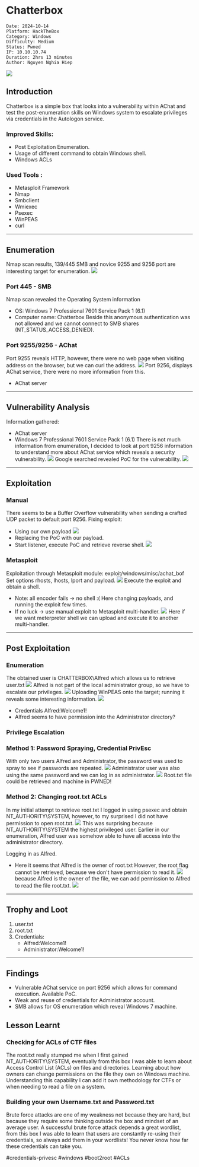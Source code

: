 # Chatterbox
```markup
Date: 2024-10-14
Platform: HackTheBox
Category: Windows
Difficulty: Medium
Status: Pwned
IP: 10.10.10.74
Duration: 2hrs 13 minutes
Author: Nguyen Nghia Hiep
```
![](img/Pasted%20image%2020241014224331.png)
## Introduction 
Chatterbox is a simple box that looks into a vulnerability within AChat and test the post-enumeration skills on Windows system to escalate privileges via credentials in the Autologon service. 
### Improved Skills:
- Post Exploitation Enumeration.
- Usage of different command to obtain Windows shell.
- Windows ACLs
### Used Tools :
- Metasploit Framework
- Nmap
- Smbclient
- Wmiexec
- Psexec
- WinPEAS
- curl
---
## Enumeration
Nmap scan results, 139/445 SMB and novice 9255 and 9256 port are interesting target for enumeration.
![](img/Pasted%20image%2020241014234107.png)
### Port 445 - SMB
Nmap scan revealed the Operating System information
- OS: Windows 7 Professional 7601 Service Pack 1 (6.1)
- Computer name: Chatterbox
Beside this anonymous authentication was not allowed and we cannot connect to SMB shares (NT_STATUS_ACCESS_DENIED).
### Port 9255/9256 - AChat
Port 9255 reveals HTTP, however, there were no web page when visiting address on the browser, but we can curl the address.
![](img/Pasted%20image%2020241015163629.png)
Port 9256, displays AChat service, there were no more information from this.
- AChat server
---
## Vulnerability Analysis
Information gathered:
- AChat server
- Windows 7 Professional 7601 Service Pack 1 (6.1)
There is not much information from enumeration, I decided to look at port 9256 information to understand more about AChat service which reveals a security vulnerability.
![](img/Pasted%20image%2020241015164633.png)
Google searched revealed PoC for the vulnerability.
![](img/Pasted%20image%2020241015164936.png)

---
## Exploitation 
### Manual
There seems to be a Buffer Overflow vulnerability when sending a crafted UDP packet to default port 9256.
Fixing exploit: 
- Using our own payload
![](img/Pasted%20image%2020241015165926.png)
- Replacing the PoC with our payload.
- Start listener, execute PoC and retrieve reverse shell.
![](img/Pasted%20image%2020241015170554.png)
### Metasploit
Exploitation through Metasploit module: exploit/windows/misc/achat_bof
Set options rhosts, lhosts, lport and payload.
![](img/Pasted%20image%2020241015171304.png)
Execute the exploit and obtain a shell. 
- Note: all encoder fails -> no shell :( Here changing payloads, and running the exploit few times.
- If no luck -> use manual exploit to Metasploit multi-handler.
![](img/Pasted%20image%2020241015172119.png)
Here if we want meterpreter shell we can upload and execute it to another multi-handler.

---
## Post Exploitation 
### Enumeration
The obtained user is CHATTERBOX\\Alfred which allows us to retrieve user.txt
![](img/Pasted%20image%2020241015173617.png)
Alfred is not part of the local administrator group, so we have to escalate our privileges.
![](img/Pasted%20image%2020241015173756.png)
Uploading WinPEAS onto the target; running it reveals some interesting information.
![](img/Pasted%20image%2020241015180038.png)
- Credentials Alfred:Welcome1!
- Alfred seems to have permission into the Administrator directory?
### Privilege Escalation
### Method 1: Password Spraying, Credential PrivEsc
With only two users Alfred and Administrator, the password was used to spray to see if passwords are repeated.
![](img/Pasted%20image%2020241015190518.png)
Administrator user was also using the same password and we can log in as administrator.
![](img/Pasted%20image%2020241015192300.png)
Root.txt file could be retrieved and machine in PWNED!
### Method 2: Changing root.txt ACLs
In my initial attempt to retrieve root.txt I logged in using psexec and obtain NT_AUTHORITY\\SYSTEM, however, to my surprised I did not have permission to open root.txt.
![](img/Pasted%20image%2020241015192926.png)
This was surprising because NT_AUTHORITY\\SYSTEM the highest privileged user. Earlier in our enumeration, Alfred user was somehow able to have all access into the administrator directory.

Logging in as Alfred.
- Here it seems that Alfred is the owner of root.txt
However, the root flag cannot be retrieved, because we don't have permission to read it.
![](img/Pasted%20image%2020241015200912.png)
because Alfred is the owner of the file, we can add permission to Alfred to read the file root.txt.
![](img/Pasted%20image%2020241015201402.png)

---
## Trophy and Loot
1. user.txt
2. root.txt
3. Credentials:
	- Alfred:Welcome1!
	- Administrator:Welcome1!

---
## Findings
- Vulnerable AChat service on port 9256 which allows for command execution. Available PoC.
- Weak and reuse of credentials for Administrator account.
- SMB allows for OS enumeration which reveal Windows 7 machine.
## Lesson Learnt
### Checking for ACLs of CTF files
The root.txt really stumped me when I first gained NT_AUTHORITY\\SYSTEM, eventually from this box I was able to learn about Access Control List (ACLs) on files and directories. Learning about how owners can change permissions on the file they own on Windows machine. Understanding this capability I can add it own methodology for CTFs or when needing to read a file on a system. 
### Building your own Username.txt and Password.txt
Brute force attacks are one of my weakness not because they are hard, but because they require some thinking outside the box and mindset of an average user. A successful brute force attack depends a great wordlist, from this box I was able to learn that users are constantly re-using their credentials, so always add them in your wordlists! You never know how far these credentials can take you.

#credentials-privesc #windows #boot2root #ACLs
